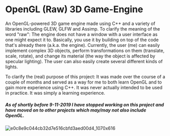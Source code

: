 # OpenGL (Raw) 3D Game-Engine

An OpenGL-powered 3D game engine made using C++ and a variety of libraries including GLEW, GLFW and Assimp. To clarify the meaning of the word "raw": The engine does not have a window with a user interface as one might expect it to. Basically, you use it by building on top of the code that's already there (a.k.a. the engine). Currently, the user (me) can easily implement complex 3D objects, perform transformations on them (translate, scale, rotate), and change its material (the way the object is affected by specular lighting). The user can also easily create several different kinds of lights.

To clarify the (real) purpose of this project: It was made over the course of a couple of months and served as a way for me to both learn OpenGL and to gain more experience using C++. It was never actually intended to be used in practice. It was simply a learning experience.

##### As of shortly before 9-11-2019 I have stopped working on this project and have moved on to other projects which may/may not also include OpenGL.

![e0c8e9c044cb32d7e516cbfd3aed00d4_1070x616](https://user-images.githubusercontent.com/31830553/68535892-d177b280-0349-11ea-938e-23ccef522f57.png)
